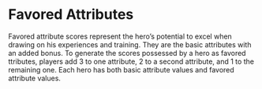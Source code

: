 # Favored Attributes

Favored attribute scores represent the hero’s potential to excel when drawing on his experiences and training.  They are the basic
attributes with an added bonus.  To generate the scores possessed by a hero as favored ttributes, players add 3 to one attribute, 
2 to a second attribute, and 1 to the remaining one.  Each hero has both basic attribute values and favored attribute values.
